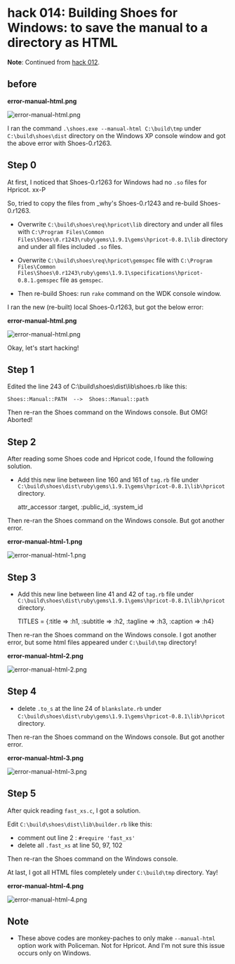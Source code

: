 hack 014: Building Shoes for Windows: to save the manual to a directory as HTML
===============================================================================

**Note**: Continued from [hack 012](http://github.com/ashbb/shoes_hack_note/tree/master/md/hack012.md).


before
------

**error-manual-html.png**

![error-manual-html.png](http://github.com/ashbb/shoes_hack_note/raw/master/img/error-manual-html.png)

I ran the command `.\shoes.exe --manual-html C:\build\tmp` under `C:\build\shoes\dist` directory on the Windows XP console window and got the above error with Shoes-0.r1263.


Step 0
------

At first, I noticed that Shoes-0.r1263 for Windows had no `.so` files for Hpricot. xx-P

So, tried to copy the files from \_why's Shoes-0.r1243 and re-build Shoes-0.r1263.

- Overwrite `C:\build\shoes\req\hpricot\lib` directory and under all files with `C:\Program Files\Common Files\Shoes\0.r1243\ruby\gems\1.9.1\gems\hpricot-0.8.1\lib` directory and under all files included `.so` files.

- Overwrite `C:\build\shoes\req\hpricot\gemspec` file with `C:\Program Files\Common Files\Shoes\0.r1243\ruby\gems\1.9.1\specifications\hpricot-0.8.1.gemspec` file as `gemspec`.

- Then re-build Shoes: run `rake` command on the WDK console window.

I ran the new (re-built) local Shoes-0.r1263, but got the below error:

**error-manual-html.png**

![error-manual-html.png](http://github.com/ashbb/shoes_hack_note/raw/master/img/error-manual-html.png)

Okay, let's start hacking!


Step 1
------

Edited the line 243 of C:\build\shoes\dist\lib\shoes.rb like this:

	Shoes::Manual::PATH  -->  Shoes::Manual::path

Then re-ran the Shoes command on the Windows console. But OMG! Aborted!


Step 2
------

After reading some Shoes code and Hpricot code, I found the following solution. 

- Add this new line between line 160 and 161 of `tag.rb` file under `C:\build\shoes\dist\ruby\gems\1.9.1\gems\hpricot-0.8.1\lib\hpricot` directory.

	attr_accessor :target, :public_id, :system_id

Then re-ran the Shoes command on the Windows console. But got another error.

**error-manual-html-1.png**

![error-manual-html-1.png](http://github.com/ashbb/shoes_hack_note/raw/master/img/error-manual-html-1.png)


Step 3
------

- Add this new line between line 41 and 42 of `tag.rb` file under `C:\build\shoes\dist\ruby\gems\1.9.1\gems\hpricot-0.8.1\lib\hpricot` directory.

	TITLES = {:title => :h1, :subtitle => :h2, :tagline => :h3, :caption => :h4}

Then re-ran the Shoes command on the Windows console. I got another error, but some html files appeared under `C:\build\tmp` directory!

**error-manual-html-2.png**

![error-manual-html-2.png](http://github.com/ashbb/shoes_hack_note/raw/master/img/error-manual-html-2.png)



Step 4
------

- delete `.to_s` at the line 24 of `blankslate.rb` under `C:\build\shoes\dist\ruby\gems\1.9.1\gems\hpricot-0.8.1\lib\hpricot` directory.

Then re-ran the Shoes command on the Windows console. But got another error.

**error-manual-html-3.png**

![error-manual-html-3.png](http://github.com/ashbb/shoes_hack_note/raw/master/img/error-manual-html-3.png)


Step 5
------

After quick reading `fast_xs.c`, I got a solution.

Edit `C:\build\shoes\dist\lib\builder.rb` like this:

- comment out line 2 : `#require 'fast_xs'`   
- delete all `.fast_xs` at line 50, 97, 102

Then re-ran the Shoes command on the Windows console.

At last, I got all HTML files completely under `C:\build\tmp` directory. Yay!

**error-manual-html-4.png**

![error-manual-html-4.png](http://github.com/ashbb/shoes_hack_note/raw/master/img/error-manual-html-4.png)


Note
----

- These above codes are monkey-paches to only make `--manual-html` option work with Policeman. Not for Hpricot. And I'm not sure this issue occurs only on Windows.










